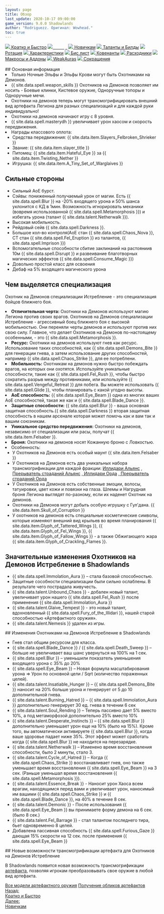```yaml
---
layout: page
title: Обзор
last_update: 2020-10-17 09:00:00
game_version: 9.0.0 Shadowlands
author: "Rodriguezz. Оригинал: Wowhead."
toc: true
---
```


<div id="smooth-nav-outer">
<a href="{{ site.url }}/guide/havoc/quick_faq.html"><img src="https://wow.zamimg.com/images/wow/icons/medium/wow_token01.jpg"> Кратко и Быстро</a>
<a href="{{ site.url }}/guide/havoc/overview.html"><img src="https://wow.zamimg.com/images/wow/icons/medium/inv_misc_spyglass_02.jpg"><span style="color: white;"> Обзор</span></a>
<a href="{{ site.url }}/guide/havoc/beginners.html"><img src="https://wow.zamimg.com/images/wow/icons/medium/spell_lifegivingseed.jpg"> Новичкам</a>
<a href="{{ site.url }}/guide/havoc/talent-builds.html"><img src="https://wow.zamimg.com/images/wow/icons/medium/ability_marksmanship.jpg"> Таланты и Билды</a>
<a href="{{ site.url }}/guide/havoc/rotation-priority.html"><img src="https://wow.zamimg.com/images/wow/icons/medium/wow_token01.jpg"> Ротация</a>
<a href="{{ site.url }}/guide/havoc/stats.html"><img src="https://wow.zamimg.com/images/wow/icons/medium/inv_inscription_80_warscroll_intellect.jpg"> Характеристики</a>
<a href="{{ site.url }}/guide/havoc/gear.html"><img src="https://wow.zamimg.com/images/wow/icons/medium/inv_chest_chain_03.jpg"> Бис лист</a>
<a href="{{ site.url }}/guide/havoc/covenant.html"><img src="https://wow.zamimg.com/images/wow/icons/medium/wow_token01.jpg"> Ковенанты</a>
<a href="{{ site.url }}/guide/havoc/consumables.html"><img src="https://wow.zamimg.com/images/wow/icons/medium/inv_potion_92.jpg"> Расходники</a>
<a href="{{ site.url }}/guide/havoc/macros-addons.html"><img src="https://wow.zamimg.com/images/wow/icons/medium/inv_eng_gearspringparts.jpg"> Макросы и Аддоны</a>
<a href="{{ site.url }}/guide/havoc/weakauras.html"><img src="https://wow.zamimg.com/images/wow/icons/medium/spell_holy_auramastery.jpg"> WeakAuras</a>
<a href="{{ site.url }}/guide/havoc/common-terms.html"><img src="https://wow.zamimg.com/images/wow/icons/medium/ui_chat.jpg"> Сокращения</a>
</div>
<br>
## Основная информация
	   
 <li> Только Ночные Эльфы и Эльфы Крови могут быть Охотниками на Демонов.</li>
 <li> {{ site.data.spell.weapon_skills }} Охотников на Демонов позволяет им носить - Боевые клинки, Кистевое оружие, Одноручные топоры и Одноручные мечи.</li>
 <li> Охотники на демонов теперь могут трансмогрифицировать внешний вид артефакта Легиона для разных специализаций и для каждой руки индивидуально!</li>
 <li> Охотники на демонов начинают игру с 8 уровня.</li>
 <li> {{ site.data.spell.masterydh }} увеличивает урон хаосом и скорость передвижения.</li>
 <li> Награды классового оплота:
            <ul>
                <li>Средства передвижения: {{ site.data.item.Slayers_Felbroken_Shrieker }}</li>
                <li class="asc-apl" style="display:none;"></li>
                <li>Звание: {{ site.data.item.slayer_title }}</li>
                <li class="se-apl" style="display: none;"></li>
				<li>Питомец: {{ site.data.item.Hateful_Eye }} за {{ site.data.item.Twisting_Nether }}</li>
                <li class="asc-apl" style="display:none;"></li>
                <li>Игрушка: {{ site.data.item.A_Tiny_Set_of_Warglaives }}</li>
                <li class="se-apl" style="display: none;"></li>
            </ul>
        </li>	

## Сильные стороны 
 
* Сильный АоЕ бурст.
* Сэйвы: пониженный получаемый урон от магии. Есть {{ site.data.spell.Blur }} на -20% входящего урона и 50% шанса уклонится с КД в 1мин. Возможность игнорировать механики (вовремя использованной {{ site.data.spell.Metamorphosis }}) и избегать урона (талант {{ site.data.talent.Netherwalk }}).
* Высокая мобильность.
* Рейдовый сейв {{ site.data.spell.Darkness }}.
* Большое кол-во контроля(АоЕ стан {{ site.data.spell.Chaos_Nova }}, СТ стан {{ site.data.spell.Fel_Eruption }} из талантов, {{ site.data.spell.Imprison }}) 
* Вспомогательные способности сбитие заклинаний на растояниив 10м {{ site.data.spell.Disrupt }} и развеивание благотворных магических эффектов {{ site.data.spell.Consume_Magic }})
* Довольно простой класс для освоения
* Дебаф на 5% входящего магического урона 

## Чем выделяется специализация

Охотник на Демонов специализации Истребление - это специализация бойцов ближнего боя. 

<li> <b>Отличительная черта:</b> Охотники на Демонов используют магию Легиона против своих врагов. 
Охотников на Демонов специализации Истребление - агрессивный боец ближнего боя с высокой мобильностью. 
Они переняли черты демонов и используют против них свою силу. 
Главное, что делает Охотников на Демонов по-настоящему особенными, - это {{ site.data.spell.Metamorphosis }}.</li>
<li> <b>Ресурс:</b> Охотники на демонов используют гнев как ресурс. Использование таких способностей, 
как {{ site.data.spell.Demons_Bite }} для генерации гнева, а затем использование других способностей, например {{ site.data.spell.Chaos_Strike }}, для ее потреблени. </li>
<li> <b>Мобильность:</b> Охотникам на демонов нужно быстро побеждать врагов, на которых они охотятся. 
Используйте уникальные способности, такие как {{ site.data.spell.Fel_Rush }}, чтобы быстро сократить разрыв между противниками, 
или используйте {{ site.data.spell.Vengeful_Retreat }} для побега. 
Вы можете использовать {{ site.data.spell.Glide }}, чтобы планировать с какой угодно высоты.</li>
<li> <b>АоЕ способность:</b> {{ site.data.spell.Eye_Beam }} одна из многих ваших АоЕ способностей, такая же как и {{ site.data.spell.Blade_Dance }}.</li>
<li> <b>Защитные способности:</b> {{ site.data.spell.Blur }} - ваша основная защитная способность.{{ site.data.spell.Darkness }} 
вторая защитная способность в нашем арсенале которая может помочь как и вам так и вашим союзникам.</li>
<li> <b>Уникальное средство передвижения:</b> Охотники на демонов, независимо от специализации или расы, получат {{ site.data.item.Felsaber }}.</li>
<li> <b>Броня:</b> Охотники на демонов носят Кожанную броню с Ловкостью.</li>
<li> Особенность:
            <ul>
                <li> У Охотников на Демонов есть особый маунт {{ site.data.item.Felsaber }}</li>
                <li class="asc-apl" style="display:none;"></li>
                <li> У Охотников на Демонов есть два уникальных набора трансмогрификации для каждой фракции: <a href="https://www.wowhead.com/dressing-room#mmzb0zH89Vz9c8gi3808CiB87cCiH87VCiJ808CiF808CiO808CiC808CiK87V" target="blank"> Иллидари Альянс</a>
				,<a href="https://www.wowhead.com/dressing-room#mm0z0zH89s8D2p808BME87cBMB87VBMg808BMD808BMv808BMl808BMC87V" target="blank"> Прерыватель страданий Альянс</a>
				,<a href="https://www.wowhead.com/dressing-room#mazb0zH89Vz9c87MghM87cgh7ogi5808ghz808gi6808gi4808ghc87V" target="blank"> Иллидари Орда</a>
				,<a href="https://www.wowhead.com/dressing-room#ma0z0zH89s8FFX808Cix87cCit87VCig808Cie808Civ808CiE808Cil87V" target="blank"> Прерыватель страданий Орда</a>
				</li>
                <li class="se-apl" style="display: none;"></li>
				<li> У Охотников на Демонов есть собственные эмоции, волосы, татуировки, цвет кожи и повязки на глаза.
				Шлемы и Нагрудная броня Легиона выглядят по-разному, если их наденет Охотник на демонов.</li>
                <li class="asc-apl" style="display:none;"></li>
                <li> Охотники на Демонов могут добыть особую игрушку с Гул'дана. {{ site.data.item.Skull_of_Corruption }}</li>
                <li class="se-apl" style="display: none;"></li>
				<li> У охотников на демонов есть специальные косметические символы, которые изменяют внешний вид крыльев во время планирования 
				{{ site.data.item.Glyph_of_Tattered_Wings }},
				{{ site.data.item.Glyph_of_Fel_Wings }},
				{{ site.data.item.Glyph_of_Fallow_Wings }} - а также Обжигающего жара {{ site.data.item.Glyph_of_Crackling_Flames }}.</li>
            </ul>
        </li>

## Значительные изменения Охотников на Демонов Истребление в Shadowlands
<ul>
<li> {{ site.data.spell.Immolation_Aura }} – стала базовой способностью.</li>
<li> Защитные сособности специализации были сильно ослаблены. В результате чего пострадала живучесть.</li>
<li> {{ site.data.talent.Unbound_Chaos }} - добален новый талант, увеличивает урон нашего {{ site.data.spell.Fel_Rush }} после применения {{ site.data.spell.Immolation_Aura }}</li>
<li> {{ site.data.talent.Glaive_Tempest }} - это новый талант, вдохновленный {{ site.data.spell.Fury_of_the_Illidari }}, нашей старой способностью «Артефактного оружия».</li>
<li> {{ site.data.talent.Nemesis }} удален из игры.</li>
</ul>
## Изменения Охотниками на Демонов Истребление в Shadowlands
<ul>
<li> Гнев стал общим ресурсом для класса.</li>
<li> {{ site.data.spell.Blade_Dance }} / {{ site.data.spell.Death_Sweep }} – больше не увеличивает ваш шанс увернуться на 100% на 1 сек.</li>
<li> {{ site.data.spell.Blur }} – уменьшили показатель уменьшения входящего урона с 35% до 20%</li>
<li> {{ site.data.spell.Eye_Beam }} – Новая формула масштабирования урона => Урон по основной цели / Sqrt (количество пораженных целей).</li>
<li> {{ site.data.talent.Insatiable_Hunger }} – {{ site.data.spell.Demons_Bite }} наносит на 20% больше урона и генерирует от 5 до 10 дополнительной гнева.</li>
<li> {{ site.data.talent.Burning_Hatred }} – {{ site.data.spell.Immolation_Aura }} дополнительно генерирует 30 ед. гнева в течении 6 сек</li>
<li> {{ site.data.talent.Soul_Rending }} – Теперь пассивно дает 5% вместо 10%, а под метаморфозой дополнительно 25% вместо 10%</li>
<li> {{ site.data.talent.Desperate_Instincts }} – {{ site.data.spell.Blur }} дополнительно уменьшает урон еще на 10% (было на 15%). Кроме того, вы автоматически активируете {{ site.data.spell.Blur }}, когда ваше здоровье падает ниже 35%. Этот эффект может сработать когда {{ site.data.spell.Blur }} не находится на перезарядке.</li>
<li> {{ site.data.talent.Netherwalk }} – Изменено время восстановления способности, было 2 минуты, стало 3.</li>
<li> {{ site.data.talent.Cycle_of_Hatred }} – Когда {{ site.data.spell.Chaos_Strike }} восстанавливает гнев, оно также уменьшает время восстановления {{ site.data.spell.Eye_Beam }} на 3 сек. (Раньше уменьшал время восстановления {{ site.data.spell.Metamorphosis }}).</li>
<li> {{ site.data.talent.Essence_Break }} - Наносит урон Хаоса всем врагам, находящимся перед вами и увеличивает урон, наносимый им вашими {{ site.data.spell.Chaos_Strike }} и {{ site.data.spell.Blade_Dance }}, на 40% в течение 8 сек.</li>
<li> {{ site.data.talent.Demonic }} - После использования {{ site.data.spell.Eye_Beam }} вы принимаете форму демона на 6 сек. (было 8 сек.)</li>
<li> {{ site.data.talent.Fel_Barrage }} - стал талантом последнего тира, бьет одновременно 8 целей.</li>
<li> Добавлена пассивная способность {{ site.data.spell.Furious_Gaze }} дающая 15% скорости на 12 сек. после применения {{ site.data.spell.Eye_Beam }}</li>
</ul>
## Новые возможности трансмогрификации артефакта для Охотников на Демонов Истребление

В Shadowlands появится новая возможность трансмогрификации <a href="https://www.wowhead.com/news=317669/artifact-transmog-in-shadowlands-new-creative-weapon-combinations"> артефакта</a>, позволяя игрокам преобразовывать свое оружие в любой вид артефакта.

<div id="cta-but">
<a href="https://shadowlands.wowhead.com/artifact-calc" class="cta-button" data-border="strong" target="_blank">Все модели артефактного оружия</a>
<a href="https://www.wowhead.com/unlocking-artifact-appearances-guide" class="cta-button" data-border="strong" target="_blank">Получение обликов артефактов</a>
</div>

<div class="minibox minibox-left"><a href="{{ site.url }}/guide/havoc/quick_faq.html">Назад:<br>Кратко и Быстро</a></div> 
<div class="minibox"><a href="{{ site.url }}/guide/havoc/beginners.html">Далее:<br>Новичкам</a></div>


